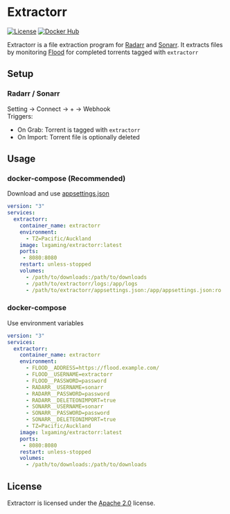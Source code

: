 # Extractorr

[![License](https://img.shields.io/github/license/LXGaming/Extractorr?label=License&cacheSeconds=86400)](https://github.com/LXGaming/Extractorr/blob/main/LICENSE)
[![Docker Hub](https://img.shields.io/docker/v/lxgaming/extractorr/latest?label=Docker%20Hub)](https://hub.docker.com/r/lxgaming/extractorr)

Extractorr is a file extraction program for [Radarr](https://github.com/Radarr/Radarr) and [Sonarr](https://github.com/Sonarr/Sonarr).
It extracts files by monitoring [Flood](https://github.com/jesec/flood) for completed torrents tagged with `extractorr` 

## Setup
### Radarr / Sonarr
Setting -> Connect -> + -> Webhook\
Triggers:
- On Grab: Torrent is tagged with `extractorr`
- On Import: Torrent file is optionally deleted

## Usage
### docker-compose (Recommended)
Download and use [appsettings.json](https://raw.githubusercontent.com/LXGaming/Extractorr/main/LXGaming.Extractorr.Server/appsettings.json)
```yaml
version: "3"
services:
  extractorr:
    container_name: extractorr
    environment:
      - TZ=Pacific/Auckland
    image: lxgaming/extractorr:latest
    ports:
     - 8080:8080
    restart: unless-stopped
    volumes:
      - /path/to/downloads:/path/to/downloads
      - /path/to/extractorr/logs:/app/logs
      - /path/to/extractorr/appsettings.json:/app/appsettings.json:ro
```

### docker-compose
Use environment variables
```yaml
version: "3"
services:
  extractorr:
    container_name: extractorr
    environment:
      - FLOOD__ADDRESS=https://flood.example.com/
      - FLOOD__USERNAME=extractorr
      - FLOOD__PASSWORD=password
      - RADARR__USERNAME=sonarr
      - RADARR__PASSWORD=password
      - RADARR__DELETEONIMPORT=true
      - SONARR__USERNAME=sonarr
      - SONARR__PASSWORD=password
      - SONARR__DELETEONIMPORT=true
      - TZ=Pacific/Auckland
    image: lxgaming/extractorr:latest
    ports:
     - 8080:8080
    restart: unless-stopped
    volumes:
      - /path/to/downloads:/path/to/downloads
```

## License
Extractorr is licensed under the [Apache 2.0](https://github.com/LXGaming/Extractorr/blob/main/LICENSE) license.